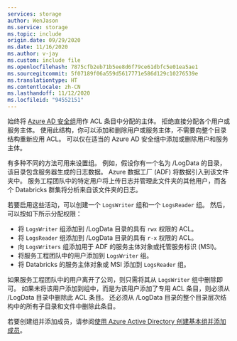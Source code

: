 ```yaml
---
services: storage
author: WenJason
ms.service: storage
ms.topic: include
origin.date: 09/29/2020
ms.date: 11/16/2020
ms.author: v-jay
ms.custom: include file
ms.openlocfilehash: 7875cfb2eb71b5ee8d6f79ce61dbfc5e01ea5ae1
ms.sourcegitcommit: 5f07189f06a559d5617771e586d129c10276539e
ms.translationtype: HT
ms.contentlocale: zh-CN
ms.lasthandoff: 11/12/2020
ms.locfileid: "94552151"
---
```

始终将 [Azure AD 安全组](/active-directory/fundamentals/active-directory-manage-groups)用作 ACL 条目中分配的主体。 拒绝直接分配各个用户或服务主体。 使用此结构，你可以添加和删除用户或服务主体，不需要向整个目录结构重新应用 ACL。 可以仅在适当的 Azure AD 安全组中添加或删除用户和服务主体。 

有多种不同的方法可用来设置组。 例如，假设你有一个名为 /LogData 的目录，该目录包含服务器生成的日志数据。 Azure 数据工厂 (ADF) 将数据引入到该文件夹中。 服务工程团队中的特定用户将上传日志并管理此文件夹的其他用户，而各个 Databricks 群集将分析来自该文件夹的日志。 

若要启用这些活动，可以创建一个 `LogsWriter` 组和一个 `LogsReader` 组。 然后，可以按如下所示分配权限：

- 将 `LogsWriter` 组添加到 /LogData 目录的具有 `rwx` 权限的 ACL。
- 将 `LogsReader` 组添加到 /LogData 目录的具有 `r-x` 权限的 ACL。
- 向 `LogsWriters` 组添加用于 ADF 的服务主体对象或托管服务标识 (MSI)。
- 将服务工程团队中的用户添加到 `LogsWriter` 组。
- 将 Databricks 的服务主体对象或 MSI 添加到 `LogsReader` 组。

如果服务工程团队中的用户离开了公司，则只需将其从 `LogsWriter` 组中删除即可。 如果未将该用户添加到组中，而是为该用户添加了专用 ACL 条目，则必须从 /LogData 目录中删除此 ACL 条目。 还必须从 /LogData 目录的整个目录层次结构中的所有子目录和文件中删除此条目。 

若要创建组并添加成员，请参阅[使用 Azure Active Directory 创建基本组并添加成员](/active-directory/fundamentals/active-directory-groups-create-azure-portal)。
